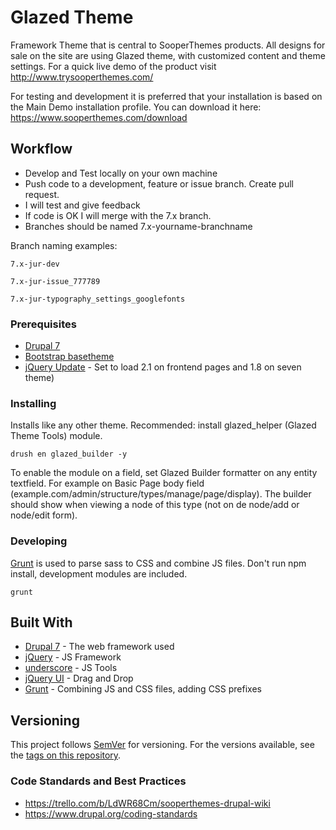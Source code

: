# Glazed Theme

Framework Theme that is central to SooperThemes products. All designs for sale on the site are using Glazed theme, with customized content and theme settings. For a quick live demo of the product visit http://www.trysooperthemes.com/

For testing and development it is preferred that your installation is based on the Main Demo installation profile. You can download it here: https://www.sooperthemes.com/download

## Workflow

* Develop and Test locally on your own machine
* Push  code to a development, feature or issue branch. Create pull request.
* I will test and give feedback
* If code is OK I will merge with the 7.x branch.
* Branches should be named 7.x-yourname-branchname

Branch naming examples:
```
7.x-jur-dev
```
```
7.x-jur-issue_777789
```
```
7.x-jur-typography_settings_googlefonts
```


### Prerequisites

* [Drupal 7](https://www.drupal.org/project/drupal)
* [Bootstrap basetheme](https://www.drupal.org/project/bootstrap)
* [jQuery Update](https://www.drupal.org/project/jquery_update) - Set to load 2.1 on frontend pages and 1.8 on seven theme)

### Installing

Installs like any other theme. Recommended: install glazed_helper (Glazed Theme Tools) module.

```
drush en glazed_builder -y
```

To enable the module on a field, set Glazed Builder formatter on any entity textfield. For example on Basic Page body field (example.com/admin/structure/types/manage/page/display). The builder should show when viewing a node of this type (not on de node/add or node/edit form).

### Developing

[Grunt](http://gruntjs.com/) is used to parse sass to CSS and combine JS files. Don't run npm install, development modules are included.

```
grunt
```

## Built With

* [Drupal 7](https://www.drupal.org/project/drupal) - The web framework used
* [jQuery](https://jquery.com/) - JS Framework
* [underscore](http://underscorejs.org/) - JS Tools
* [jQuery UI](https://jqueryui.com/) - Drag and Drop
* [Grunt](http://gruntjs.com/) - Combining JS and CSS files, adding CSS prefixes

## Versioning

This project follows [SemVer](http://semver.org/) for versioning. For the versions available, see the [tags on this repository](https://github.com/jjroelofs/glazed/tags).

### Code Standards and Best Practices

* https://trello.com/b/LdWR68Cm/sooperthemes-drupal-wiki
* https://www.drupal.org/coding-standards
